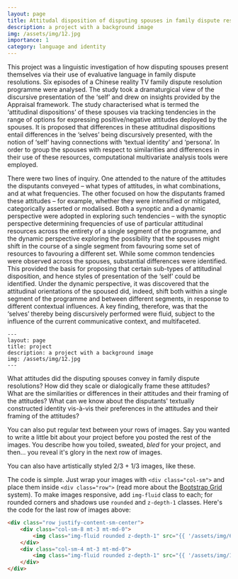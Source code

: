 ```yaml
---
layout: page
title: Attitudal disposition of disputing spouses in family dispute resolutions
description: a project with a background image
img: /assets/img/12.jpg
importance: 1
category: language and identity
---
```


This project was a linguistic investigation of how disputing spouses present themselves via their use of evaluative language in family dispute resolutions. Six episodes of a Chinese reality TV family dispute resolution programme were analysed. The study took a dramaturgical view of the discursive presentation of the ‘self’ and drew on insights provided by the Appraisal framework. The study characterised what is termed the ‘attitudinal dispositions’ of these spouses via tracking tendencies in the range of options for expressing positive/negative attitudes deployed by the spouses. It is proposed that differences in these attitudinal dispositions entail differences in the ‘selves’ being discursively presented, with the notion of ‘self’ having connections with ‘textual identity’ and ‘persona’. In order to group the spouses with respect to similarities and differences in their use of these resources, computational multivariate analysis tools were employed.

There were two lines of inquiry. One attended to the nature of the attitudes the disputants conveyed – what types of attitudes, in what combinations, and at what frequencies. The other focused on how the disputants framed these attitudes – for example, whether they were intensified or mitigated, categorically asserted or modalised. Both a synoptic and a dynamic perspective were adopted in exploring such tendencies – with the synoptic perspective determining frequencies of use of particular attitudinal resources across the entirety of a single segment of the programme, and the dynamic perspective exploring the possibility that the spouses might shift in the course of a single segment from favouring some set of resources to favouring a different set. While some common tendencies were observed across the spouses, substantial differences were identified. This provided the basis for proposing that certain sub-types of attitudinal disposition, and hence styles of presentation of the ‘self’ could be identified. Under the dynamic perspective, it was discovered that the attitudinal orientations of the spoused did, indeed, shift both within a single segment of the programme and between different segments, in response to different contextual influences. A key finding, therefore, was that the ‘selves’ thereby being discursively performed were fluid, subject to the influence of the current communicative context, and multifaceted.


    ---
    layout: page
    title: project
    description: a project with a background image
    img: /assets/img/12.jpg
    ---

<div class="row">
    <div class="col-sm mt-3 mt-md-0">
        <img class="img-fluid rounded z-depth-1" src="{{ '/assets/img/1.jpg' | relative_url }}" alt="" title="example image"/>
    </div>
    <div class="col-sm mt-3 mt-md-0">
        <img class="img-fluid rounded z-depth-1" src="{{ '/assets/img/3.jpg' | relative_url }}" alt="" title="example image"/>
    </div>
    <div class="col-sm mt-3 mt-md-0">
        <img class="img-fluid rounded z-depth-1" src="{{ '/assets/img/5.jpg' | relative_url }}" alt="" title="example image"/>
    </div>
</div>
<div class="caption">
    What attitudes did the disputing spouses convey in family dispute resolutions? How did they scale or dialogically frame these attitudes?
</div>
<div class="row">
    <div class="col-sm mt-3 mt-md-0">
        <img class="img-fluid rounded z-depth-1" src="{{ '/assets/img/5.jpg' | relative_url }}" alt="" title="example image"/>
    </div>
</div>
<div class="caption">
    What are the similarities or differences in their attitudes and their framing of the attitudes? What can we know about the disputants' textually constructed identity vis-à-vis their preferences in the attitudes and their framing of the attitudes?
</div>

You can also put regular text between your rows of images.
Say you wanted to write a little bit about your project before you posted the rest of the images.
You describe how you toiled, sweated, *bled* for your project, and then... you reveal it's glory in the next row of images.


<div class="row justify-content-sm-center">
    <div class="col-sm-8 mt-3 mt-md-0">
        <img class="img-fluid rounded z-depth-1" src="{{ '/assets/img/6.jpg' | relative_url }}" alt="" title="example image"/>
    </div>
    <div class="col-sm-4 mt-3 mt-md-0">
        <img class="img-fluid rounded z-depth-1" src="{{ '/assets/img/11.jpg' | relative_url }}" alt="" title="example image"/>
    </div>
</div>
<div class="caption">
    You can also have artistically styled 2/3 + 1/3 images, like these.
</div>


The code is simple.
Just wrap your images with `<div class="col-sm">` and place them inside `<div class="row">` (read more about the <a href="https://getbootstrap.com/docs/4.4/layout/grid/" target="_blank">Bootstrap Grid</a> system).
To make images responsive, add `img-fluid` class to each; for rounded corners and shadows use `rounded` and `z-depth-1` classes.
Here's the code for the last row of images above:

```html
<div class="row justify-content-sm-center">
    <div class="col-sm-8 mt-3 mt-md-0">
        <img class="img-fluid rounded z-depth-1" src="{{ '/assets/img/6.jpg' | relative_url }}" alt="" title="example image"/>
    </div>
    <div class="col-sm-4 mt-3 mt-md-0">
        <img class="img-fluid rounded z-depth-1" src="{{ '/assets/img/11.jpg' | relative_url }}" alt="" title="example image"/>
    </div>
</div>
```
